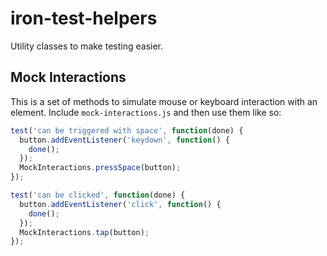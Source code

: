 # iron-test-helpers

Utility classes to make testing easier.

## Mock Interactions

This is a set of methods to simulate mouse or keyboard interaction with an element. Include `mock-interactions.js` and then use them like so:

```javascript
test('can be triggered with space', function(done) {
  button.addEventListener('keydown', function() {
    done();
  });
  MockInteractions.pressSpace(button);
});

test('can be clicked', function(done) {
  button.addEventListener('click', function() {
    done();
  });
  MockInteractions.tap(button);
});
```
